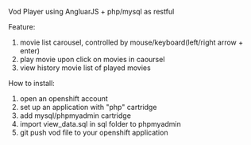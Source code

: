 Vod Player using AngluarJS + php/mysql as restful

Feature:
1) movie list carousel, controlled by mouse/keyboard(left/right arrow + enter)
2) play movie upon click on movies in caoursel
3) view history movie list of played movies

How to install:
1) open an openshift account
2) set up an application with "php" cartridge
3) add mysql/phpmyadmin cartridge
4) import view_data.sql in sql folder to phpmyadmin
5) git push vod file to your openshift application
